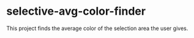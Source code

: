 # selective-avg-color-finder
<p>This project finds the average color of the selection area the user gives.</p>

